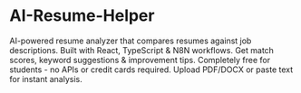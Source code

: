 # AI-Resume-Helper
AI-powered resume analyzer that compares resumes against job descriptions. Built with React, TypeScript &amp; N8N workflows. Get match scores, keyword suggestions &amp; improvement tips. Completely free for students - no APIs or credit cards required. Upload PDF/DOCX or paste text for instant analysis.
